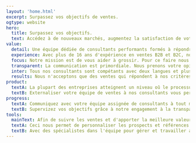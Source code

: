 ```yaml
---
layout: 'home.html'
excerpt: Surpassez vos objectifs de ventes.
ogtype: website
hero:
  title: Surpassez vos objectifs.
  text: Accédez à de nouveaux marchés, augmentez la satisfaction de votre clientèle, et augmentez vos revenus en délegant vos ventes à des experts.
value:
  detail: Une équipe dédiée de consultants performants formés à répondre aux attentes de vos clients.
  experience: Avec plus de 16 ans d'expérience en ventes B2B et B2C, nous avons dévelopés des techniques de solicitation innovatives.
  focus: Notre mission est de vous aider à grossir. Pour ce faire nous sommes à l'affut des meilleurs opportunités.
  transparent: La communication est primordiale. Nous prenons votre opinion en compte afin de bâtir une relation durable et saine.
  inter: Tous nos consultants sont compétants avec deux langues et plus. Atteignez de nouvelles audiences rapidement.
  results: Nous n'acceptons que des ventes qui répondent à nos critères les plus élevés. La qualité passe avant tout.
product:
  textA: La plupart des entreprises atteignent un niveau oû le processus de ventes internes devient le maillon faible. Beaucoup de temps et de resources sont détournés de l'offre principale, ce qui a des conséquences néfastes sur leur modèle d'affaires.
  textB: Externaliser votre équipe de ventes à nos consultants vous permettent de réconcilier le meilleur des deux mondes. Acquérez de nouveaux clients plus rapidement tout en leur offrant une expérience positive.
progress:
  textA: Communiquez avec votre équipe assignée de consultants à tout moment et recevez des informations détaillées sur la performance de vos campagnes actuelles.
  textB: Supervizez vos objectifs grâce à notre engagement à la transparence. Chacun de nos rapports est examiné manuellement pour s'assurer d'une compréhension aisée.
tools:
  mainText: Afin de suivre les ventes et d'apporter la meilleure valeur à nos partenaires, nous utilisons la suite logicielle Salesforce.
  textA: Ceci nous permet de personnaliser les prospects et références de chaque campagne campagne en fonction des besoins de nos clients.
  textB: Avec des spécialistes dans l'équipe pour gérer et travailler avec nos employés pour une efficacité accrue.
---
```

